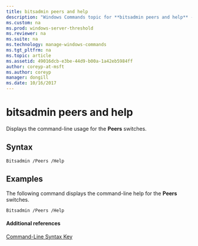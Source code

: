 ```yaml
---
title: bitsadmin peers and help
description: "Windows Commands topic for **bitsadmin peers and help** - Displays the command-line usage for the **Peers** switches."
ms.custom: na
ms.prod: windows-server-threshold
ms.reviewer: na
ms.suite: na
ms.technology: manage-windows-commands
ms.tgt_pltfrm: na
ms.topic: article
ms.assetid: 49016dcb-e3be-44d9-b00a-1a42eb5984ff
author: coreyp-at-msft
ms.author: coreyp
manager: dongill
ms.date: 10/16/2017
---
```


# bitsadmin peers and help



Displays the command-line usage for the **Peers** switches.

## Syntax

```
Bitsadmin /Peers /Help 
```

## <a name="BKMK_examples"></a>Examples

The following command displays the command-line help for the **Peers** switches.
```
Bitsadmin /Peers /Help
```

#### Additional references

[Command-Line Syntax Key](command-line-syntax-key.md)